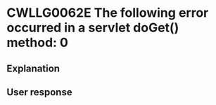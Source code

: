 # CWLLG0062E The following error occurred in a servlet doGet() method: 0

## Explanation

## User response